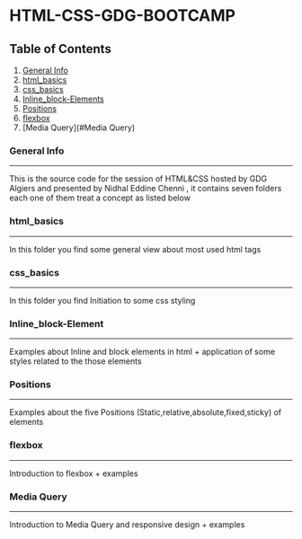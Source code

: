 # HTML-CSS-GDG-BOOTCAMP
## Table of Contents
1. [General Info](#general-info)
2. [html_basics](#html_basics)
3. [css_basics](#css_basics)
4. [Inline_block-Elements](#Inline_block_elements)
5. [Positions](#Positions)
6. [flexbox](#Flexbox)
7. [Media Query](#Media Query)
### General Info
***
This is the source code for the session of HTML&CSS hosted by GDG Algiers and presented by Nidhal Eddine Chenni , it contains seven folders each one of them treat a concept as listed below

### html_basics
***
In this folder you find some general view about most used html tags

### css_basics
***
In this folder you find Initiation to some css styling

### Inline_block-Element
***
Examples about Inline and block elements in html + application of some styles related to the those elements

### Positions
***
Examples about the five Positions (Static,relative,absolute,fixed,sticky) of elements 

### flexbox
***
Introduction to flexbox + examples

### Media Query
***
Introduction to Media Query and responsive design + examples

